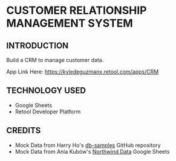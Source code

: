 # CUSTOMER RELATIONSHIP MANAGEMENT SYSTEM

## INTRODUCTION
Build a CRM to manage customer data. 

App Link Here: https://kyledeguzmanx.retool.com/apps/CRM 

## TECHNOLOGY USED
- Google Sheets  
- Retool Developer Platform  

## CREDITS
- Mock Data from Harry Ho's [db-samples](https://github.com/harryho) GitHub repository  
- Mock Data from Ania Kubów's [Northwind Data](https://docs.google.com/spreadsheets/d/1aKglh0-w8dwyKssc9CJwKiOqTc-COPCuyx4zXnuv3Wg/edit#gid=0) Google Sheets  
